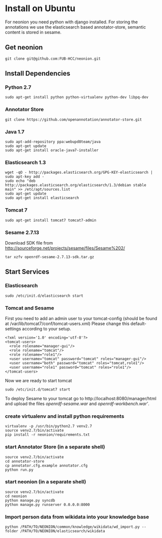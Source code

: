 # Install on Ubuntu

For neonion you need python with django installed. 
For storing the annotations we use the elasticsearch based annotator-store, semantic content is stored in sesame.

## Get neonion
```
git clone git@github.com:FUB-HCC/neonion.git
```

## Install Dependencies

### Python 2.7
```
sudo apt-get install python python-virtualenv python-dev libpq-dev
```

### Annotator Store
```
git clone https://github.com/openannotation/annotator-store.git
```

### Java 1.7
```
sudo apt-add-repository ppa:webupd8team/java
sudo apt-get update
sudo apt-get install oracle-java7-installer
```

### Elasticsearch 1.3
```
wget -qO - http://packages.elasticsearch.org/GPG-KEY-elasticsearch | sudo apt-key add -
sudo echo "deb http://packages.elasticsearch.org/elasticsearch/1.3/debian stable main" >> /etc/apt/sources.list
sudo apt-get update
sudo apt-get install elasticsearch
```

### Tomcat 7
```
sudo apt-get install tomcat7 tomcat7-admin
```

### Sesame 2.7.13
Download SDK file from http://sourceforge.net/projects/sesame/files/Sesame%202/

```
tar xzfv openrdf-sesame-2.7.13-sdk.tar.gz
```

## Start Services

### Elasticsearch
```
sudo /etc/init.d/elasticsearch start
```

### Tomcat and Sesame
First you need to add an admin user to your tomcat-config (should be found at /var/lib/tomcat7/conf/tomcat-users.xml) 
Please change this default-settings according to your setup.
 
```
<?xml version='1.0' encoding='utf-8'?>
<tomcat-users>
  <role rolename="manager-gui"/>
  <role rolename="tomcat"/>
  <role rolename="role1"/>
  <user username="tomcat" password="tomcat" roles="manager-gui"/>
  <user username="both" password="tomcat" roles="tomcat,role1"/>
  <user username="role1" password="tomcat" roles="role1"/>
</tomcat-users>
```

Now we are ready to start tomcat

```
sudo /etc/init.d/tomcat7 start
```

To deploy Sesame to your tomcat go to http://localhost:8080/manager/html and upload the files *openrdf-sesame.war* and *openrdf-workbench.war'*.


### create virtualenv and install python requirements
```
virtualenv -p /usr/bin/python2.7 venv2.7
source venv2.7/bin/activate
pip install -r neonion/requirements.txt
```

### start Annotator Store (in a separate shell)
```
source venv2.7/bin/activate
cd annotator-store
cp annotator.cfg.example annotator.cfg
python run.py
```

### start neonion (in a separate shell)
```
source venv2.7/bin/activate
cd neonion
python manage.py syncdb
python manage.py runserver 0.0.0.0:8000
```

### Import person data from wikidata into your knowledge base
```
python /PATH/TO/NEONION/common/knowledge/wikidata/wd_import.py --folder /PATH/TO/NEONION/elasticsearch/wikidata
```